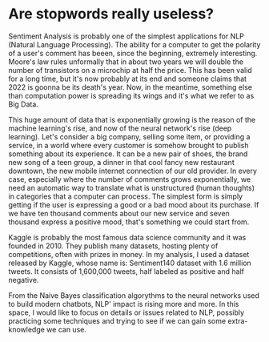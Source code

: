 # Are stopwords really useless?


Sentiment Analysis is probably one of the simplest applications for NLP (Natural Language Processing). The ability for a computer to get the polarity of a user's comment has beeen, since the beginning, extremely interesting. Moore's law rules unformally that in about two years we will double the number of transistors on a microchip at half the price. This has been valid for a long time, but it's now probably at its end and someone claims that 2022 is goonna be its death's year. Now, in the meantime, something else than computation power is spreading its wings and it's what we refer to as Big Data.

This huge amount of data that is exponentially growing is the reason of the machine learning's rise, and now of the neural network's rise (deep learning). Let's consider a big company, selling some item, or providing a service, in a world where every customer is somehow brought to publish something about its experience. It can be a new pair of shoes, the brand new song of a teen group, a dinner in that cool fancy new restaurant downtown, the new mobile internet connection of our old provider. In every case, especially where the number of comments grows exponentially, we need an automatic way to translate what is unstructured (human thoughts) in categories that a computer can process. The simplest form is simply getting if the user is expressing a good or a bad mood about its purchase. If we have ten thousand comments about our new service and seven thousand express a positive mood, that's something we could start from.

Kaggle is probably the most famous data science community and it was founded in 2010. They publish many datasets, hosting plenty of competitions, often with prizes in money. In my analysis, I used a dataset released by Kaggle, whose name is: Sentiment140 dataset with 1.6 million tweets. It consists of 1,600,000 tweets, half labeled as positive and half negative.

From the Naive Bayes classification algorythms to the neural networks used to build modern chatbots, NLP' impact is rising more and more. In this space, I would like to focus on details or issues related to NLP, possibly practicing some techniques and trying to see if we can gain some extra-knowledge we can use.
